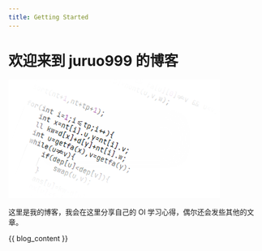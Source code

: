 ```yaml
---
title: Getting Started
---
```

# 欢迎来到 juruo999 的博客

![A picture!](src/fpage.png)

这里是我的博客，我会在这里分享自己的 OI 学习心得，偶尔还会发些其他的文章。

{{ blog_content }}
